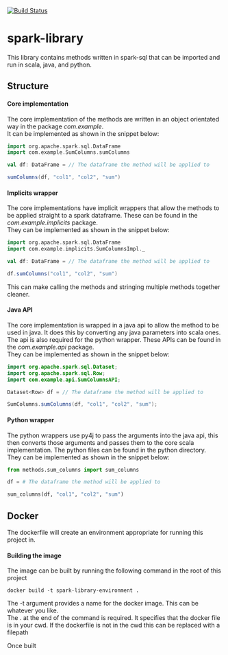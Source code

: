 [![Build Status](https://travis-ci.org/treilly94/spark-library.svg?branch=master)](https://travis-ci.org/treilly94/spark-library)
# spark-library
This library contains methods written in spark-sql that can be imported and run in scala, java, and python.

## Structure
#### Core implementation
The core implementation of the methods are written in an object orientated way in the package *com.example*.  
It can be implemented as shown in the snippet below:  
```scala
import org.apache.spark.sql.DataFrame
import com.example.SumColumns.sumColumns

val df: DataFrame = // The dataframe the method will be applied to 

sumColumns(df, "col1", "col2", "sum")

```

#### Implicits wrapper
The core implementations have implicit wrappers that allow the methods to be applied straight to a spark dataframe. 
These can be found in the *com.example.implicits* package.  
They can be implemented as shown in the snippet below: 
```scala
import org.apache.spark.sql.DataFrame
import com.example.implicits.SumColumnsImpl._

val df: DataFrame = // The dataframe the method will be applied to 

df.sumColumns("col1", "col2", "sum")

```
This can make calling the methods and stringing multiple methods together cleaner.

#### Java API
The core implementation is wrapped in a java api to allow the method to be used in java. It does this by converting any 
java parameters into scala ones. The api is also required for the python wrapper. 
These APIs can be found in the *com.example.api* package.  
They can be implemented as shown in the snippet below: 
```java
import org.apache.spark.sql.Dataset;
import org.apache.spark.sql.Row;
import com.example.api.SumColumnsAPI;

Dataset<Row> df = // The dataframe the method will be applied to 

SumColumns.sumColumns(df, "col1", "col2", "sum");

```

#### Python wrapper
The python wrappers use py4j to pass the arguments into the java api, this then converts those arguments and passes 
them to the core scala implementation. The python files can be found in the python directory.  
They can be implemented as shown in the snippet below: 
```python
from methods.sum_columns import sum_columns

df = # The dataframe the method will be applied to 

sum_columns(df, "col1", "col2", "sum")

```

## Docker 
The dockerfile will create an environment appropriate for running this project in.
#### Building the image
The image can be built by running the following command in the root of this project
```
docker build -t spark-library-environment .
```
The -t argument provides a name for the docker image. This can be whatever you like.  
The . at the end of the command is required. It specifies that the docker file is in your cwd. If the dockerfile is not 
in the cwd this can be replaced with a filepath

Once built 